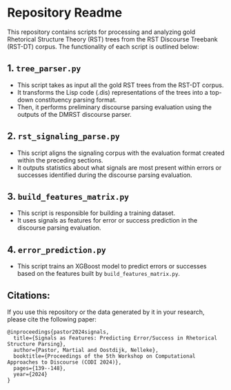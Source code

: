 # Repository Readme

This repository contains scripts for processing and analyzing gold Rhetorical Structure Theory (RST) trees from the RST Discourse Treebank (RST-DT) corpus. The functionality of each script is outlined below:

## 1. `tree_parser.py`

  - This script takes as input all the gold RST trees from the RST-DT corpus.
  - It transforms the Lisp code (.dis) representations of the trees into a top-down constituency parsing format.
  - Then, it performs preliminary discourse parsing evaluation using the outputs of the DMRST discourse parser.

## 2. `rst_signaling_parse.py`

  - This script aligns the signaling corpus with the evaluation format created within the preceding sections.
  - It outputs statistics about what signals are most present within errors or successes identified during the discourse parsing evaluation.

## 3. `build_features_matrix.py`

  - This script is responsible for building a training dataset.
  - It uses signals as features for error or success prediction in the discourse parsing evaluation.

## 4. `error_prediction.py`

  - This script trains an XGBoost model to predict errors or successes based on the features built by `build_features_matrix.py`.



## Citations:

If you use this repository or the data generated by it in your research, please cite the following paper:

```
@inproceedings{pastor2024signals,
  title={Signals as Features: Predicting Error/Success in Rhetorical Structure Parsing},
  author={Pastor, Martial and Oostdijk, Nelleke},
  booktitle={Proceedings of the 5th Workshop on Computational Approaches to Discourse (CODI 2024)},
  pages={139--148},
  year={2024}
}
```

